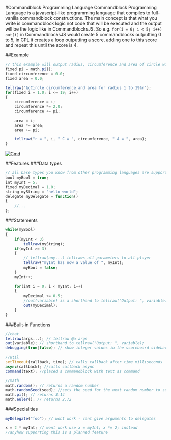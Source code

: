 #Commandblock Programming Language
Commandblock Programming Language
is a javascript-like programming language that compiles to full-vanilla commandblock constructions.
The main concept is that what you write is commandblock logic not code that will be executed and the output will be the logic like in CommandblocksJS. So e.g. `for(i = 0; i < 5; i++) out(i)` in CommandblocksJS would create 5 commandblocks outputting 0 to 5, in CPL it creates a loop outputting a score, adding one to this score and repeat this until the score is 4.

##Example
```javascript
// this example will output radius, circumference and area of circle with radius 1 to 20
fixed pi = math.pi();
fixed circumference = 0.0;
fixed area = 0.0;

tellraw("§cCircle circumference and area for radius 1 to 19§r");
for(fixed i = 1.0; i <= 19; i++)
{
	circumference = i;
	circumference *= 2.0;
	circumference += pi;

	area = i;
	area *= area;
	area += pi;

	tellraw("r = ", i, " C = ", circumference, " A = ", area);
}
```
[![Cmd](http://i.imgur.com/EkEM8Hn.png)]()

##Features
###Data types
```javascript
// all base types you know from other programming languages are supported
bool myBool = true;
int myInt = 5;
fixed myDecimal = 1.0;
string myString = "hello world";
delegate myDelegate = function()
{
	//...
};
```
###Statements
```javascript
while(myBool)
{
	if(myInt < 3)
		tellraw(myString);
	if(myInt >= 3)
	{
		// tellraw(any...) tellraws all parameters to all player
		tellraw("myInt has now a value of ", myInt);
		myBool = false;
	}
	myInt++;
	
	for(int i = 0; i < myInt; i++)
	{
		myDecimal += 0.5;
		//out(variable) is a shorthand to tellraw("Output: ", variable)
		out(myDecimal);
	}
}
```
###Built-in Functions
```javascript
//chat
tellraw(args...); // tellraw @a args
out(variable); // shorthand to tellraw("Output: ", variable);
debugging(true|false); // show integer values in the scoreboard sidebar

//util
setTimeout(callback, time); // calls callback after time milliseconds
async(callback); //calls callback async
command(text); //placed a commandblock with text as command

//math
math.random(); // returns a random number
math.randomSeed(seed); //sets the seed for the next random number to seed
math.pi(); // returns 3.14
math.euler(); // returns 2.72
```
###Specialities
```javascript
myDelegate("foo"); // wont work - cant give arguments to delegates

x = 2 * myInt; // wont work use x = myInt; x *= 2; instead
//anyhow supporting this is a planned feature
```
